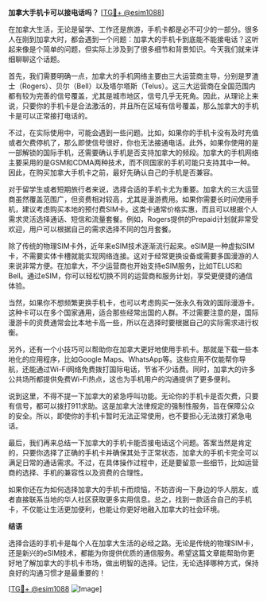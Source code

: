 **加拿大手机卡可以接电话吗？** [[TG💪+ @esim1088](https://t.me/s/esim1088)]

在加拿大生活，无论是留学、工作还是旅游，手机卡都是必不可少的一部分。很多人在刚到加拿大时，都会遇到一个问题：加拿大的手机卡到底能不能接电话？这听起来像是个简单的问题，但实际上涉及到了很多细节和背景知识。今天我们就来详细聊聊这个话题。

首先，我们需要明确一点，加拿大的手机网络主要由三大运营商主导，分别是罗渣士（Rogers）、贝尔（Bell）以及塔尔塔斯（Telus）。这三大运营商在全国范围内都有较为完善的信号覆盖，尤其是城市地区，信号几乎无死角。因此，从理论上来说，只要你的手机卡是合法激活的，并且所在区域有信号覆盖，那么加拿大的手机卡是可以正常接打电话的。

不过，在实际使用中，可能会遇到一些问题。比如，如果你的手机卡没有及时充值或者欠费停机了，那么即使信号很好，你也无法接通电话。此外，如果你使用的是一部解锁的国际手机，还需要确认手机是否支持加拿大的频段。加拿大的手机网络主要采用的是GSM和CDMA两种技术，而不同国家的手机可能只支持其中一种。因此，在购买加拿大手机卡之前，最好先确认自己的手机是否兼容。

对于留学生或者短期旅行者来说，选择合适的手机卡尤为重要。加拿大的三大运营商虽然覆盖范围广，但资费相对较高，尤其是漫游费用。如果你需要长时间使用手机，建议考虑购买本地的预付费SIM卡。这类卡通常价格实惠，而且可以根据个人需求灵活选择通话、短信和流量套餐。例如，Rogers提供的Prepaid计划就非常受欢迎，用户可以根据自己的需求选择不同的包月套餐。

除了传统的物理SIM卡外，近年来eSIM技术逐渐流行起来。eSIM是一种虚拟SIM卡，不需要实体卡槽就能实现网络连接。这对于经常更换设备或需要多国漫游的人来说非常方便。在加拿大，不少运营商也开始支持eSIM服务，比如TELUS和Bell。通过eSIM，你可以轻松切换不同的运营商和服务计划，享受更便捷的通信体验。

当然，如果你不想频繁更换手机卡，也可以考虑购买一张永久有效的国际漫游卡。这种卡可以在多个国家通用，适合那些经常出国的人群。不过需要注意的是，国际漫游卡的资费通常会比本地卡高一些，所以在选择时要根据自己的实际需求进行权衡。

另外，还有一个小技巧可以帮助你在加拿大更好地使用手机卡。那就是下载一些本地化的应用程序，比如Google Maps、WhatsApp等。这些应用不仅能帮你导航，还能通过Wi-Fi网络免费拨打国际电话，节省不少话费。同时，加拿大的许多公共场所都提供免费Wi-Fi热点，这也为手机用户的沟通提供了更多便利。

说到这里，不得不提一下加拿大的紧急呼叫功能。无论你的手机卡是否欠费，只要有信号，都可以拨打911求助。这是加拿大法律规定的强制性服务，旨在保障公众的安全。所以，即使你的手机卡暂时无法正常使用，也不要担心无法拨打紧急电话。

最后，我们再来总结一下加拿大的手机卡能否接电话这个问题。答案当然是肯定的，只要你选择了正确的手机卡并确保其处于正常状态，加拿大的手机卡完全可以满足日常的通话需求。不过，在具体操作过程中，还是要留意一些细节，比如运营商的选择、手机的兼容性以及资费的合理性。

如果你还在为如何选择加拿大的手机卡而烦恼，不妨咨询一下身边的华人朋友，或者直接联系当地的华人社区获取更多实用信息。总之，找到一款适合自己的手机卡，不仅能让生活更加便利，也能让你更好地融入加拿大的社会环境。

**结语**

选择合适的手机卡是每个人在加拿大生活的必经之路。无论是传统的物理SIM卡，还是新兴的eSIM技术，都能为你提供优质的通信服务。希望这篇文章能帮助你更好地了解加拿大的手机卡市场，做出明智的选择。记住，无论选择哪种方式，保持良好的沟通习惯才是最重要的！

[[TG💪+ @esim1088](https://t.me/s/esim1088) ![Image](https://i.postimg.cc/4NQfJmqS/Snipaste-2025-05-13-00-14-12.png)]